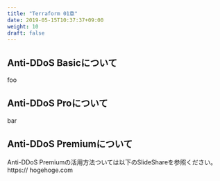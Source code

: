 ```yaml
---
title: "Terraform 01章"
date: 2019-05-15T10:37:37+09:00
weight: 10
draft: false
---
```


## Anti-DDoS Basicについて
foo  

## Anti-DDoS Proについて
bar  

## Anti-DDoS Premiumについて
Anti-DDoS Premiumの活用方法ついては以下のSlideShareを参照ください。  
https:// hogehoge.com
